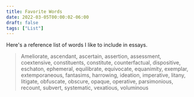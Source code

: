 ```yaml
---
title: Favorite Words
date: 2022-03-05T00:00:02-06:00
draft: false
tags: ["List"]
---
```


Here's a reference list of words I like to include in essays.

> Ameliorate, ascendant, ascertain, assertion, assessment, coextensive, constituents, constitute, counterfactual, dispositive, eschaton, ephemeral, equilibrate, equivocate, equanimity, exemplar, extemporaneous, fantasims, harrowing, ideation, imperative, litany, litigate, obfuscate, obscure, opaque, operative, parsimonious, recount, subvert, systematic, vexatious, voluminous
